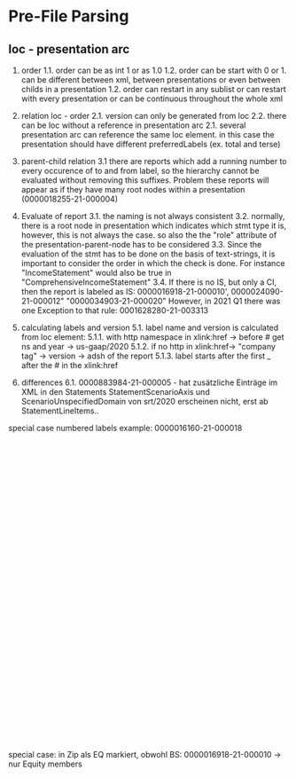 # Pre-File Parsing
## loc - presentation arc

1. order
1.1. order can be as int 1 or as 1.0
1.2. order can be start with 0 or 1. can be different between xml, between presentations or even between childs in a presentation
1.2. order can restart in any sublist or can restart with every presentation or can be continuous throughout the whole xml

2. relation loc - order
2.1. version can only be generated from loc
2.2. there can be loc without a reference in presentation arc
2.1. several presentation arc can reference the same loc element. in this case the presentation should have different preferredLabels (ex. total and terse)

3. parent-child relation
3.1 there are reports which add a running number to every occurence of to and from label, so the
    hierarchy cannot be evaluated without removing this suffixes. Problem these reports will appear as if they
    have many root nodes within a presentation (0000018255-21-000004)
    
4. Evaluate of report
3.1. the naming is not always consistent
3.2. normally, there is a root node in presentation which indicates which stmt type it is, however, this is not
     always the case. so also the the "role" attribute of the presentation-parent-node has to be considered
3.3. Since the evaluation of the stmt has to be done on the basis of text-strings, it is important to consider the order
     in which the check is done. For instance "IncomeStatement" would also be true in "ComprehensiveIncomeStatement"
3.4. If there is no IS, but only a CI, then the report is labeled as IS: 0000016918-21-000010', 0000024090-21-000012" "0000034903-21-000020"
     However, in 2021 Q1 there was one Exception to that rule: 0001628280-21-003313

5. calculating labels and version
5.1. label name and version is calculated from loc element:
5.1.1. with http namespace in xlink:href -> before # get ns and year -> us-gaap/2020
5.1.2. if no http in xlink:href-> "company tag" -> version -> adsh of the report
5.1.3. label starts after the first _ after the # in the xlink:href 

6. differences
6.1.    0000883984-21-000005 - hat zusätzliche Einträge im XML in den Statements
        StatementScenarioAxis und ScenarioUnspecifiedDomain von srt/2020 erscheinen nicht, erst ab StatementLineItems..




special case numbered labels example: 0000016160-21-000018
<pre>
<presentationLink type="extended" role="http://www.calmainefoods.com/role/CondensedConsolidatedBalanceSheetsParenthetical">		
    <loc  label="Locator_us-gaap_StatementClassOfStockAxis_403"/>
	<loc  label="Locator_us-gaap_ClassOfStockDomain_404"/>
	<loc  label="Locator_us-gaap_ClassOfStockDomain_399"/>
	<loc  label="Locator_calm_CommonStockNonConvertibleMember_400"/>
	<loc  label="Locator_us-gaap_ClassOfStockDomain_401"/>
	<loc  label="Locator_us-gaap_CommonClassAMember_402"/>
	<loc  label="Locator_us-gaap_StatementOfFinancialPositionAbstract_367"/>
	<loc  label="Locator_us-gaap_StatementTable_368"/>
	<loc  label="Locator_us-gaap_StatementTable_395"/>
	<loc  label="Locator_us-gaap_StatementLineItems_396"/>
	<loc  label="Locator_us-gaap_StatementLineItems_369"/>
	<loc  label="Locator_us-gaap_CommonStockParOrStatedValuePerShare_370"/>
	<loc  label="Locator_us-gaap_StatementLineItems_371"/>
	<loc  label="Locator_us-gaap_CommonStockSharesAuthorized_372"/>
	<loc  label="Locator_us-gaap_StatementLineItems_373"/>
	<loc  label="Locator_us-gaap_CommonStockSharesIssued_374"/>
	<loc  label="Locator_us-gaap_StatementLineItems_375"/>
	<loc  label="Locator_us-gaap_TreasuryStockShares_376"/>
	<loc  label="Locator_us-gaap_StatementTable_397"/>
	<loc  label="Locator_us-gaap_StatementClassOfStockAxis_398"/>

	<presentationArc from="Locator_us-gaap_StatementClassOfStockAxis_403"            to="Locator_us-gaap_ClassOfStockDomain_404" order="1.0" preferredLabel="terseLabel"/>
	<presentationArc from="Locator_us-gaap_ClassOfStockDomain_399"                   to="Locator_calm_CommonStockNonConvertibleMember_400" order="1.0" preferredLabel="terseLabel"/>
	<presentationArc from="Locator_us-gaap_ClassOfStockDomain_401"                   to="Locator_us-gaap_CommonClassAMember_402" order="2.0" preferredLabel="terseLabel"/>
	<presentationArc from="Locator_us-gaap_StatementOfFinancialPositionAbstract_367" to="Locator_us-gaap_StatementTable_368" order="1.0"/>
	<presentationArc from="Locator_us-gaap_StatementTable_395"                       to="Locator_us-gaap_StatementLineItems_396" order="2.0" preferredLabel="terseLabel"/>
	<presentationArc from="Locator_us-gaap_StatementLineItems_369"                   to="Locator_us-gaap_CommonStockParOrStatedValuePerShare_370" order="1.0" preferredLabel="terseLabel"/>
	<presentationArc from="Locator_us-gaap_StatementLineItems_371"                   to="Locator_us-gaap_CommonStockSharesAuthorized_372" order="2.0" preferredLabel="terseLabel"/>
	<presentationArc from="Locator_us-gaap_StatementLineItems_373"                   to="Locator_us-gaap_CommonStockSharesIssued_374" order="3.0" preferredLabel="terseLabel"/>
	<presentationArc from="Locator_us-gaap_StatementLineItems_375"                   to="Locator_us-gaap_TreasuryStockShares_376" order="4.0" preferredLabel="terseLabel"/>
	<presentationArc from="Locator_us-gaap_StatementTable_397"                       to="Locator_us-gaap_StatementClassOfStockAxis_398" order="1.0" preferredLabel="terseLabel"/>
</presentationLink>
 </pre>
 
 special case: in Zip als EQ markiert, obwohl BS: 0000016918-21-000010 -> nur Equity members
 <pre>
 <link:presentationLink xlink:role="http://www.cbrands.com/role/ConsolidatedBalanceSheetsParenthetical" xlink:type="extended">
 	<link:loc label="loc_us-gaap_StatementOfFinancialPositionAbstract_5651fb35-9495-415f-b022-3e73be08e210" xlink:href="us-gaap_StatementOfFinancialPositionAbstract"/>
 	<link:loc label="loc_us-gaap_StatementTable_44bbe0e4-0ea8-4790-b40f-4920205b24fc"                       xlink:href="us-gaap_StatementTable"/>
 	<link:loc label="loc_us-gaap_StatementClassOfStockAxis_ce55d326-b576-4e15-900e-1dd64c7a81e4"            xlink:href="us-gaap_StatementClassOfStockAxis"/>
 	<link:loc label="loc_us-gaap_ClassOfStockDomain_620e418d-a3f7-4bd7-aab7-c0f7588af929"                   xlink:href="us-gaap_ClassOfStockDomain"/>
 	<link:loc label="loc_us-gaap_CommonClassAMember_35fd5bb4-11d5-4b7f-b0d9-f22d9d75eca5"                   xlink:href="us-gaap_CommonClassAMember"/>
 	<link:loc label="loc_us-gaap_CommonClassBMember_3ff13086-57b0-4e23-af20-b9b86b06b429"                   xlink:href="us-gaap_CommonClassBMember"/>
 	<link:loc label="loc_us-gaap_StatementLineItems_336dc232-e886-414a-b850-1a9308d35cd3"                   xlink:href="us-gaap_StatementLineItems"/>
 	<link:loc label="loc_us-gaap_CommonStockParOrStatedValuePerShare_ee4cc4f3-4e54-4f79-9276-f11361dece63"  xlink:href="us-gaap_CommonStockParOrStatedValuePerShare"/>
 	<link:loc label="loc_us-gaap_CommonStockSharesAuthorized_da87084e-da61-4827-8a5f-a51aee3fe003"          xlink:href="us-gaap_CommonStockSharesAuthorized"/>
 	<link:loc label="loc_us-gaap_CommonStockSharesIssued_115c30f7-caee-4a8a-ad5b-107b079ce2f3"              xlink:href="us-gaap_CommonStockSharesIssued"/>
 	<link:loc label="loc_us-gaap_TreasuryStockShares_fdc8282c-438c-45a6-82fb-c3d1c980da45"                  xlink:href="us-gaap_TreasuryStockShares"/>
 	
 	<link:presentationArc order="1"  from="loc_us-gaap_StatementOfFinancialPositionAbstract_5651fb35-9495-415f-b022-3e73be08e210" xlink:to="loc_us-gaap_StatementTable_44bbe0e4-0ea8-4790-b40f-4920205b24fc" preferredLabel="http://www.xbrl.org/2003/role/terseLabel"/>
 	<link:presentationArc order="1"  from="loc_us-gaap_StatementTable_44bbe0e4-0ea8-4790-b40f-4920205b24fc"                       xlink:to="loc_us-gaap_StatementClassOfStockAxis_ce55d326-b576-4e15-900e-1dd64c7a81e4" preferredLabel="http://www.xbrl.org/2003/role/terseLabel"/>
 	<link:presentationArc order="1"  from="loc_us-gaap_StatementClassOfStockAxis_ce55d326-b576-4e15-900e-1dd64c7a81e4"            xlink:to="loc_us-gaap_ClassOfStockDomain_620e418d-a3f7-4bd7-aab7-c0f7588af929" preferredLabel="http://www.xbrl.org/2003/role/terseLabel"/>
 	<link:presentationArc order="1"  from="loc_us-gaap_ClassOfStockDomain_620e418d-a3f7-4bd7-aab7-c0f7588af929"                   xlink:to="loc_us-gaap_CommonClassAMember_35fd5bb4-11d5-4b7f-b0d9-f22d9d75eca5" preferredLabel="http://www.xbrl.org/2003/role/terseLabel"/>
 	<link:presentationArc order="2"  from="loc_us-gaap_ClassOfStockDomain_620e418d-a3f7-4bd7-aab7-c0f7588af929"                   xlink:to="loc_us-gaap_CommonClassBMember_3ff13086-57b0-4e23-af20-b9b86b06b429" preferredLabel="http://www.xbrl.org/2003/role/terseLabel"/>
 	<link:presentationArc order="2"  from="loc_us-gaap_StatementTable_44bbe0e4-0ea8-4790-b40f-4920205b24fc"                       xlink:to="loc_us-gaap_StatementLineItems_336dc232-e886-414a-b850-1a9308d35cd3" preferredLabel="http://www.xbrl.org/2003/role/terseLabel"/>
 	<link:presentationArc order="1"  from="loc_us-gaap_StatementLineItems_336dc232-e886-414a-b850-1a9308d35cd3"                   xlink:to="loc_us-gaap_CommonStockParOrStatedValuePerShare_ee4cc4f3-4e54-4f79-9276-f11361dece63" preferredLabel="http://www.xbrl.org/2003/role/terseLabel"/>
 	<link:presentationArc order="2"  from="loc_us-gaap_StatementLineItems_336dc232-e886-414a-b850-1a9308d35cd3"                   xlink:to="loc_us-gaap_CommonStockSharesAuthorized_da87084e-da61-4827-8a5f-a51aee3fe003" preferredLabel="http://www.xbrl.org/2003/role/terseLabel"/>
 	<link:presentationArc order="3"  from="loc_us-gaap_StatementLineItems_336dc232-e886-414a-b850-1a9308d35cd3"                   xlink:to="loc_us-gaap_CommonStockSharesIssued_115c30f7-caee-4a8a-ad5b-107b079ce2f3" preferredLabel="http://www.xbrl.org/2003/role/terseLabel"/>
 	<link:presentationArc order="4"  from="loc_us-gaap_StatementLineItems_336dc232-e886-414a-b850-1a9308d35cd3"                   xlink:to="loc_us-gaap_TreasuryStockShares_fdc8282c-438c-45a6-82fb-c3d1c980da45" preferredLabel="http://www.xbrl.org/2003/role/terseLabel"/>
 </link:presentationLink>
 </pre>
